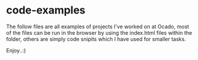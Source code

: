 # code-examples
The follow files are all examples of projects I've worked on at Ocado, most of the files can be run in the browser by using the index.html files within the folder, others are simply code snipits which I have used for smaller tasks.

Enjoy..:)
